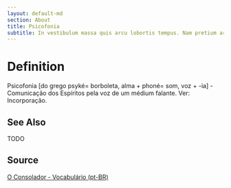 ```yaml
---
layout: default-md
section: About
title: Psicofonia
subtitle: In vestibulum massa quis arcu lobortis tempus. Nam pretium arcu in odio vulputate luctus.
---
```


# Definition
Psicofonia [do grego psyké= borboleta, alma + phoné= som, voz + -ia] - Comunicação dos Espíritos pela voz de um médium falante. Ver: Incorporação.

## See Also
TODO

## Source
[O Consolador - Vocabulário (pt-BR)](http://www.oconsolador.com.br/linkfixo/vocabulario/principal.html)
